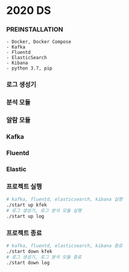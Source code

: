 # 2020 DS

### PREINSTALLATION
    - Docker, Docker Compose
    - Kafka
    - Fluentd
    - ElasticSearch
    - Kibana
    - python 3.7, pip
     
### 로그 생성기


### 분석 모듈


### 알람 모듈


### Kafka


### Fluentd


### Elastic


### 프로젝트 실행
```bash
# kafka, fluentd, elasticsearch, kibana 실행
./start up kfek
# 로그 생성기, 로그 분석 모듈 실행
./start up log
```

### 프로젝트 종료
```bash
# kafka, fluentd, elasticsearch, kibana 종료
./start down kfek
# 로그 생성기, 로그 분석 모듈 종료
./start down log
```
